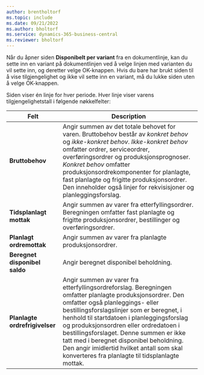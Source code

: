 ```yaml
---
author: brentholtorf
ms.topic: include
ms.date: 09/21/2022
ms.author: bholtorf
ms.service: dynamics-365-business-central
ms.reviewer: bholtorf
---
```

Når du åpner siden **Disponibelt per variant** fra en dokumentlinje, kan du sette inn en variant på dokumentlinjen ved å velge linjen med varianten du vil sette inn, og deretter velge OK-knappen. Hvis du bare har brukt siden til å vise tilgjengelighet og ikke vil sette inn en variant, må du lukke siden uten å velge OK-knappen.

Siden viser én linje for hver periode. Hver linje viser varens tilgjengelighetstall i følgende nøkkelfelter:

| Felt | Description |
|--|--|
| **Bruttobehov**| Angir summen av det totale behovet for varen. Bruttobehov består av *konkret behov* og *ikke-konkret behov*. *Ikke-konkret behov* omfatter ordrer, serviceordrer, overføringsordrer og produksjonsprognoser. *Konkret behov* omfatter produksjonsordrekomponenter for planlagte, fast planlagte og frigitte produksjonsordrer. Den inneholder også linjer for rekvisisjoner og planleggingsforslag.|
| **Tidsplanlagt mottak** | Angir summen av varer fra etterfyllingsordrer. Beregningen omfatter fast planlagte og frigitte produksjonsordrer, bestillinger og overføringsordrer. |
| **Planlagt ordremottak** | Angir summen av varer fra planlagte produksjonsordrer. |
| **Beregnet disponibel saldo** | Angir beregnet disponibel beholdning. |
| **Planlagte ordrefrigivelser** | Angir summen av varer fra etterfyllingsordreforslag. Beregningen omfatter planlagte produksjonsordrer. Den omfatter også planleggings- eller bestillingsforslagslinjer som er beregnet, i henhold til startdatoen i planleggingsforslag og produksjonsordren eller ordredatoen i bestillingsforslaget. Denne summen er ikke tatt med i beregnet disponibel beholdning. Den angir imidlertid hvilket antall som skal konverteres fra planlagte til tidsplanlagte mottak. |
